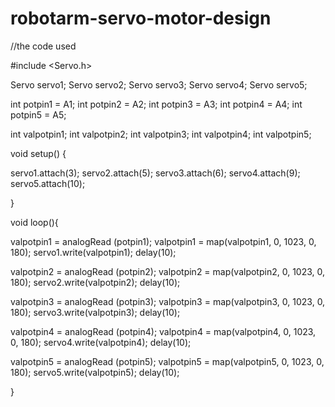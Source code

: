 # robotarm-servo-motor-design

//the code used

#include <Servo.h>

Servo servo1;
Servo servo2;
Servo servo3;
Servo servo4;
Servo servo5;

int potpin1 = A1;
int potpin2 = A2;
int potpin3 = A3;
int potpin4 = A4;
int potpin5 = A5;

int valpotpin1;
int valpotpin2;
int valpotpin3;
int valpotpin4;
int valpotpin5;


void setup() {
  
  servo1.attach(3);
  servo2.attach(5);
  servo3.attach(6);
  servo4.attach(9);
  servo5.attach(10);
  

}

void loop(){

  valpotpin1 = analogRead (potpin1);
  valpotpin1 = map(valpotpin1, 0, 1023, 0, 180);
  servo1.write(valpotpin1);
  delay(10);
  
  
  valpotpin2 = analogRead (potpin2);
  valpotpin2 = map(valpotpin2, 0, 1023, 0, 180);
  servo2.write(valpotpin2);
  delay(10);
  
  valpotpin3 = analogRead (potpin3);
  valpotpin3 = map(valpotpin3, 0, 1023, 0, 180);
  servo3.write(valpotpin3);
  delay(10);
  
  valpotpin4 = analogRead (potpin4);
  valpotpin4 = map(valpotpin4, 0, 1023, 0, 180);
  servo4.write(valpotpin4);
  delay(10);
  
  valpotpin5 = analogRead (potpin5);
  valpotpin5 = map(valpotpin5, 0, 1023, 0, 180);
  servo5.write(valpotpin5);
  delay(10);



}
